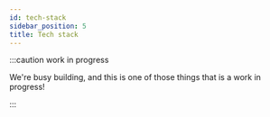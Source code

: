 ```yaml
---
id: tech-stack
sidebar_position: 5
title: Tech stack
---
```


:::caution work in progress

We're busy building, and this is one of those things that is a work in progress!

:::